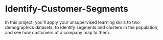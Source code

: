 # Identify-Customer-Segments
In this project, you'll apply your unsupervised learning skills to two demographics datasets, to identify segments and clusters in the population, and see how customers of a company map to them.
